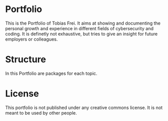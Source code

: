 # Portfolio
This is the Portfolio of Tobias Frei. It aims at showing and documenting the personal growth and experience in different fields of cybersecurity and coding. It is definetly not exhaustive, but tries to give an insight for future employers or colleagues.

# Structure
In this Portfolio are packages for each topic. 

# License
This portfolio is not published under any creative commons license. It is not meant to be used by other people.
